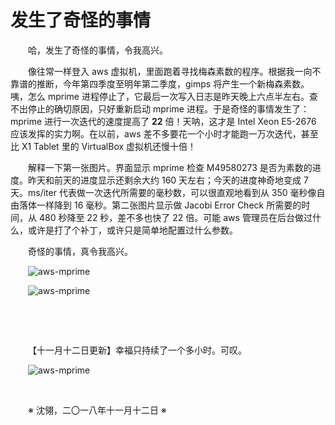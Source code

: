 # 发生了奇怪的事情

&emsp;&emsp;哈，发生了奇怪的事情，令我高兴。

&emsp;&emsp;像往常一样登入 aws 虚拟机，里面跑着寻找梅森素数的程序。根据我一向不靠谱的推断，今年第四季度至明年第二季度，gimps 将产生一个新梅森素数。咦，怎么 mprime 进程停止了，它最后一次写入日志是昨天晚上六点半左右。查不出停止的确切原因，只好重新启动 mprime 进程。于是奇怪的事情发生了：mprime 进行一次迭代的速度提高了 **22** 倍！天呐，这才是 Intel Xeon E5-2676 应该发挥的实力啊。在以前，aws 差不多要花一个小时才能跑一万次迭代，甚至比 X1 Tablet 里的 VirtualBox 虚拟机还慢十倍！

&emsp;&emsp;解释一下第一张图片。界面显示 mprime 检查 M49580273 是否为素数的进度。昨天和前天的进度显示还剩余大约 160 天左右；今天的进度神奇地变成 7 天。ms/iter 代表做一次迭代所需要的毫秒数，可以很直观地看到从 350 毫秒像自由落体一样降到 16 毫秒。第二张图片显示做 Jacobi Error Check 所需要的时间，从 480 秒降至 22 秒，差不多也快了 22 倍。可能 aws 管理员在后台做过什么，或许是打了个补丁，或许只是简单地配置过什么参数。

&emsp;&emsp;奇怪的事情，真令我高兴。

&emsp;&emsp;![aws-mprime](https://github.com/voyageplanet/plan42/blob/master/99_file/01_img/20181112-aws-mprime-amazing.png)

&emsp;&emsp;![aws-mprime](https://github.com/voyageplanet/plan42/blob/master/99_file/01_img/20181112-aws-jacobi-check.png)

&emsp;&emsp;

&emsp;&emsp;

&emsp;&emsp;【十一月十二日更新】幸福只持续了一个多小时。可叹。

&emsp;&emsp;![aws-mprime](https://github.com/voyageplanet/plan42/blob/master/99_file/01_img/20181113-aws-mprime.png)

&emsp;&emsp;

&emsp;&emsp;※ 沈翎，二〇一八年十一月十二日 ※